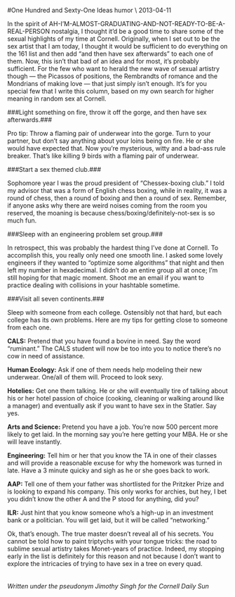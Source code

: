 <!-- layout: post
title: One Hundred and Sexty-One Ideas
categories: 
- humor
-->
#One Hundred and Sexty-One Ideas
<tag>humor</tag> \\ 2013-04-11


In the spirit of AH-I’M-ALMOST-GRADUATING-AND-NOT-READY-TO-BE-A-REAL-PERSON nostalgia, I thought it’d be a good time to share some of the sexual highlights of my time at Cornell. Originally, when I set out to be the sex artist that I am today, I thought it would be sufficient to do everything on the 161 list and then add “and then have sex afterwards” to each one of them.  Now, this isn’t that bad of an idea and for most, it’s probably sufficient. For the few who want to herald the new wave of sexual artistry though — the Picassos of positions, the Rembrandts of romance and the Mondrians of making love — that just simply isn’t enough. It’s for you special few that I write this column, based on my own search for higher meaning in random sex at Cornell.
<!-- more -->

###Light something on fire, throw it off the gorge, and then have sex afterwards.###

 Pro tip: Throw a flaming pair of underwear into the gorge.  Turn to your partner, but don’t say anything about your loins being on fire. He or she would have expected that. Now you’re mysterious, witty and a bad-ass rule breaker. That’s like killing 9 birds with a flaming pair of underwear. 

###Start a sex themed club.###

Sophomore year I was the proud president of “Chessex-boxing club.” I told my advisor that was a form of English chess boxing, while in reality, it was a round of chess, then a round of boxing and then a round of sex.  Remember, if anyone asks why there are weird noises coming from the room you reserved, the moaning is because chess/boxing/definitely-not-sex is so much fun. 

###Sleep with an engineering problem set group.###

In retrospect, this was probably the hardest thing I’ve done at Cornell. To accomplish this, you really only need one smooth line.  I asked some lovely engineers if they wanted to “optimize some algorithms” that night and then left my number in hexadecimal. I didn’t do an entire group all at once; I’m still hoping for that magic moment. Shoot me an email if you want to practice dealing with collisions in your hashtable sometime.

###Visit all seven continents.###

Sleep with someone from each college. Ostensibly not that hard, but each college has its own problems.  Here are my tips for getting close to someone from each one.

**CALS:** Pretend that you have found a bovine in need. Say the word “ruminant.” The CALS student will now be too into you to notice there’s no cow in need of assistance. 

**Human Ecology:** Ask if one of them needs help modeling their new underwear. One/all of them will. Proceed to look sexy.

**Hotelies:** Get one them talking. He or she will eventually tire of talking about his or her hotel passion of choice (cooking, cleaning or walking around like a manager) and eventually ask if you want to have sex in the Statler. Say yes.

**Arts and Science:** Pretend you have a job. You’re now 500 percent more likely to get laid. In the morning say you’re here getting your MBA. He or she will leave instantly.

**Engineering:** Tell him or her that you know the TA in one of their classes and will provide a reasonable excuse for why the homework was turned in late. Have a 3 minute quicky and sigh as he or she goes back to work.

**AAP:** Tell one of them your father was shortlisted for the Pritzker Prize and is looking to expand his company. This only works for archies, but hey, I bet you didn’t know the other A and the P stood for anything, did you? 

**ILR:** Just hint that you know someone who’s a high-up in an investment bank or a politician. You will get laid, but it will be called “networking.” 

Ok, that’s enough.  The true master doesn’t reveal all of his secrets. You cannot be told how to paint triptychs with your tongue tricks: the road to sublime sexual artistry takes Monet-years of practice. Indeed, my stopping early in the list is definitely for this reason and not because I don’t want to explore the intricacies of trying to have sex in a tree on every quad.
<br/><br/><br/>
*Written under the pseudonym Jimothy Singh for the Cornell Daily Sun*

